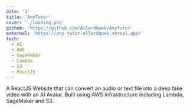 ```yaml
---
date: '1'
title: 'AnyTutor'
cover: './loading.png'
github: 'https://github.com/AllardQuek/AnyTutor'
external: 'https://any-tutor-allardquek.vercel.app/'
tech:
  - AI
  - AWS
  - SageMaker
  - Lambda
  - S3
  - ReactJS
---
```


A ReactJS Website that can convert an audio or text file into a deep fake video with an AI Avatar.
Built using AWS infrastructure including Lambda, SageMaker and S3.
